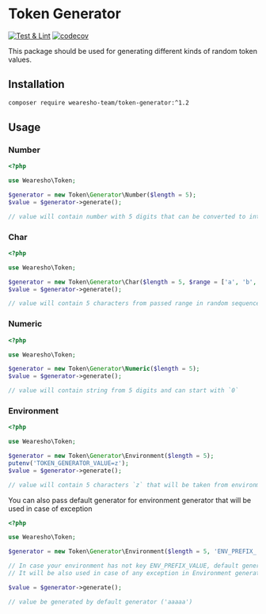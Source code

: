 # Token Generator
[![Test & Lint](https://github.com/wearesho-team/token-generator/actions/workflows/php.yml/badge.svg)](https://github.com/wearesho-team/token-generator/actions/workflows/php.yml)
[![codecov](https://codecov.io/gh/wearesho-team/token-generator/branch/master/graph/badge.svg)](https://codecov.io/gh/wearesho-team/token-generator)

This package should be used for generating different kinds of random token values.

## Installation

```bash
composer require wearesho-team/token-generator:^1.2
```

## Usage

### Number
```php
<?php

use Wearesho\Token;

$generator = new Token\Generator\Number($length = 5);
$value = $generator->generate();

// value will contain number with 5 digits that can be converted to int 

```

### Char

```php
<?php

use Wearesho\Token;

$generator = new Token\Generator\Char($length = 5, $range = ['a', 'b', 'c']);
$value = $generator->generate();

// value will contain 5 characters from passed range in random sequence. 

```

### Numeric

```php
<?php

use Wearesho\Token;

$generator = new Token\Generator\Numeric($length = 5);
$value = $generator->generate();

// value will contain string from 5 digits and can start with `0` 

```

### Environment


```php
<?php

use Wearesho\Token;

$generator = new Token\Generator\Environment($length = 5);
putenv('TOKEN_GENERATOR_VALUE=z');
$value = $generator->generate();

// value will contain 5 characters `z` that will be taken from environment.

```

You can also pass default generator for environment generator that will be used in case of exception

```php
<?php

use Wearesho\Token;

$generator = new Token\Generator\Environment($length = 5, 'ENV_PREFIX_', $default = new Token\Generator\Char(5, 'a'));

// In case your environment has not key ENV_PREFIX_VALUE, default generator will be used
// It will be also used in case of any exception in Environment generator

$value = $generator->generate();

// value be generated by default generator ('aaaaa')

```